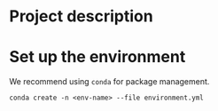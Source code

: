 # Project description

# Set up the environment
We recommend using `conda` for package management.
```
conda create -n <env-name> --file environment.yml
```